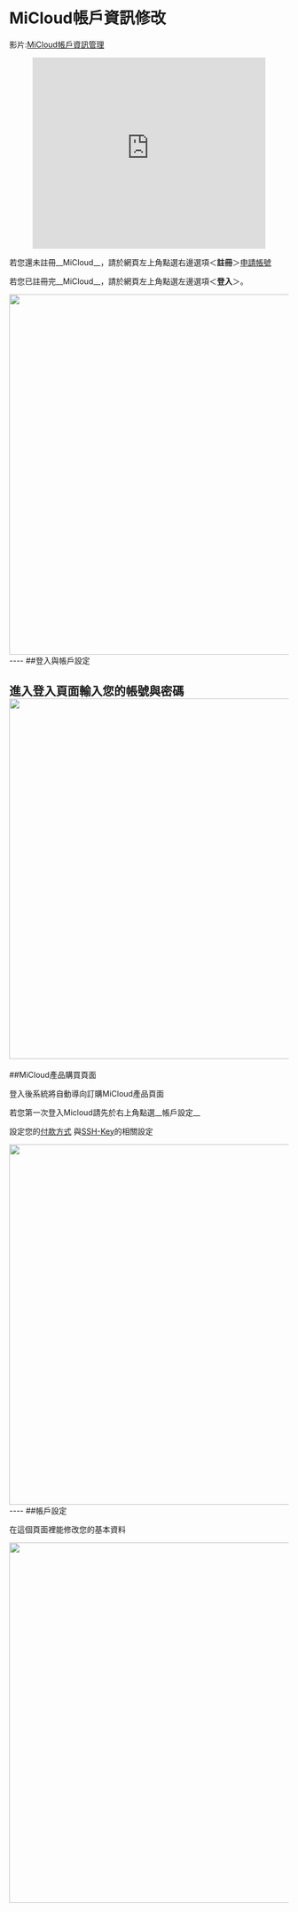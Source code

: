MiCloud帳戶資訊修改
===

影片:[MiCloud帳戶資訊管理](http://www.youtube.com/watch?v=qyEhOfV7GA0)
<div align="center">
<embed width="420" height="345" src="http://www.youtube.com/v/qyEhOfV7GA0&hd=1" type="application/x-shockwave-flash"></embed>
</div>

若您還未註冊__MiCloud__，請於網頁左上角點選右邊選項＜__註冊__＞[申請帳號](/index.html?page=Apply+MiCloud+Account-new.md)


若您已註冊完__MiCloud__，請於網頁左上角點選左邊選項＜__登入__＞。


<img src='images/MiCloud+Account+Modify-p1-2.png' width='650' align='center'/>
----
##登入與帳戶設定

進入登入頁面輸入您的帳號與密碼
<img src='images/MiCloud+Account+Modify-p1+-2.png' width='650' align='center'/>
----
##MiCloud產品購買頁面

登入後系統將自動導向訂購MiCloud產品頁面


若您第一次登入Micloud請先於右上角點選__帳戶設定__


設定您的[付款方式](/index.html?page=Pay+way.md) 與[SSH-Key](/index.html?page=SSH+KeyGen+Connect+Tutorial-Windows.md)的相關設定


<img src='images/MiCloud+Account+Modify-p1+-5-2.png' width='650' align='center'/>
----
##帳戶設定

在這個頁面裡能修改您的基本資料


<img src='images/MiCloud+Account+Modify-p1+-6.png' width='650' align='center'/>
